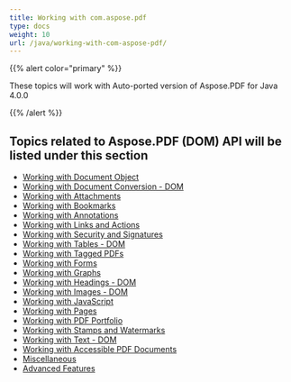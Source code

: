```yaml
---
title: Working with com.aspose.pdf
type: docs
weight: 10
url: /java/working-with-com-aspose-pdf/
---
```


{{% alert color="primary" %}} 

These topics will work with Auto-ported version of Aspose.PDF for Java 4.0.0 

{{% /alert %}} 
## **Topics related to Aspose.PDF (DOM) API will be listed under this section**
- [Working with Document Object](/pdf/java/working-with-document-object/)
- [Working with Document Conversion - DOM](/pdf/java/working-with-document-conversion-dom/)
- [Working with Attachments](/pdf/java/working-with-attachments/)
- [Working with Bookmarks](/pdf/java/working-with-bookmarks/)
- [Working with Annotations](/pdf/java/working-with-annotations/)
- [Working with Links and Actions](/pdf/java/working-with-links-and-actions/)
- [Working with Security and Signatures](/pdf/java/working-with-security-and-signatures/)
- [Working with Tables - DOM](/pdf/java/working-with-tables-dom/)
- [Working with Tagged PDFs](/pdf/java/working-with-tagged-pdfs/)
- [Working with Forms](/pdf/java/working-with-forms/)
- [Working with Graphs](/pdf/java/working-with-graphs/)
- [Working with Headings - DOM](/pdf/java/working-with-headings-dom/)
- [Working with Images - DOM](/pdf/java/working-with-images-dom/)
- [Working with JavaScript](/pdf/java/working-with-javascript/)
- [Working with Pages](/pdf/java/working-with-pages/)
- [Working with PDF Portfolio](/pdf/java/working-with-pdf-portfolio/)
- [Working with Stamps and Watermarks](/pdf/java/working-with-stamps-and-watermarks/)
- [Working with Text - DOM](/pdf/java/working-with-text-dom/)
- [Working with Accessible PDF Documents](/pdf/java/working-with-accessible-pdf-documents/)
- [Miscellaneous](/pdf/java/miscellaneous/)
- [Advanced Features](/pdf/java/advanced-features/)
